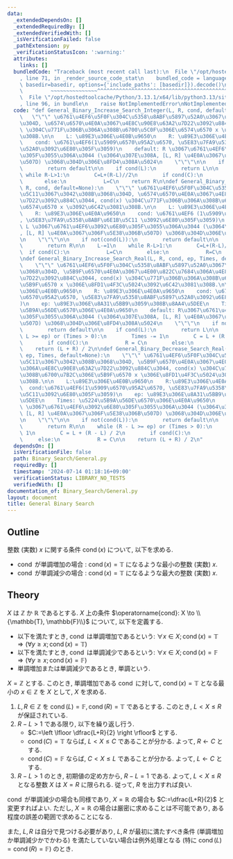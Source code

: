 ```yaml
---
data:
  _extendedDependsOn: []
  _extendedRequiredBy: []
  _extendedVerifiedWith: []
  _isVerificationFailed: false
  _pathExtension: py
  _verificationStatusIcon: ':warning:'
  attributes:
    links: []
  bundledCode: "Traceback (most recent call last):\n  File \"/opt/hostedtoolcache/Python/3.13.1/x64/lib/python3.13/site-packages/onlinejudge_verify/documentation/build.py\"\
    , line 71, in _render_source_code_stat\n    bundled_code = language.bundle(stat.path,\
    \ basedir=basedir, options={'include_paths': [basedir]}).decode()\n          \
    \         ~~~~~~~~~~~~~~~^^^^^^^^^^^^^^^^^^^^^^^^^^^^^^^^^^^^^^^^^^^^^^^^^^^^^^^^^^^^^^^^^^\n\
    \  File \"/opt/hostedtoolcache/Python/3.13.1/x64/lib/python3.13/site-packages/onlinejudge_verify/languages/python.py\"\
    , line 96, in bundle\n    raise NotImplementedError\nNotImplementedError\n"
  code: "def General_Binary_Increase_Search_Integer(L, R, cond, default=None):\n \
    \   \"\"\" \u6761\u4EF6\u5F0F\u304C\u5358\u8ABF\u5897\u52A0\u3067\u3042\u308B\u3068\
    \u304D, \u6574\u6570\u4E0A\u3067\u4E8C\u90E8\u63A2\u7D22\u3092\u884C\u3044, cond(x)\
    \ \u304C\u771F\u306B\u306A\u308B\u6700\u5C0F\u306E\u6574\u6570 x \u3092\u6C42\u3081\
    \u308B.\n\n    L: \u89E3\u306E\u4E0B\u9650\n    R: \u89E3\u306E\u4E0A\u9650\n\
    \    cond: \u6761\u4EF6(1\u5909\u6570\u95A2\u6570, \u5E83\u7FA9\u5358\u8ABF\u5897\
    \u52A0\u3092\u6E80\u305F\u3059)\n    default: R \u3067\u6761\u4EF6\u3092\u6E80\
    \u305F\u3055\u306A\u3044 (\u3064\u307E\u308A, [L, R] \u4E0A\u3067\u306F\u5E38\u306B\
    \u507D) \u3068\u304D\u306E\u8FD4\u308A\u5024\n    \"\"\"\n\n    if not(cond(R)):\n\
    \        return default\n\n    if cond(L):\n        return L\n\n    R+=1\n   \
    \ while R-L>1:\n        C=L+(R-L)//2\n        if cond(C):\n            R=C\n \
    \       else:\n            L=C\n    return R\n\ndef General_Binary_Decrease_Search_Integer(L,\
    \ R, cond, default=None):\n    \"\"\" \u6761\u4EF6\u5F0F\u304C\u5358\u8ABF\u6E1B\
    \u5C11\u3067\u3042\u308B\u3068\u304D, \u6574\u6570\u4E0A\u3067\u4E8C\u90E8\u63A2\
    \u7D22\u3092\u884C\u3044, cond(x) \u304C\u771F\u306B\u306A\u308B\u6700\u5927\u306E\
    \u6574\u6570 x \u3092\u6C42\u3081\u308B.\n\n    L: \u89E3\u306E\u4E0B\u9650\n\
    \    R: \u89E3\u306E\u4E0A\u9650\n    cond: \u6761\u4EF6 (1\u5909\u6570\u95A2\u6570\
    , \u5E83\u7FA9\u5358\u8ABF\u6E1B\u5C11 \u3092\u6E80\u305F\u3059)\n    default:\
    \ L \u3067\u6761\u4EF6\u3092\u6E80\u305F\u3055\u306A\u3044 (\u3064\u307E\u308A\
    , [L, R] \u4E0A\u3067\u306F\u5E38\u306B\u507D) \u3068\u304D\u306E\u8FD4\u308A\u5024\
    \n    \"\"\"\n\n    if not(cond(L)):\n        return default\n\n    if cond(R):\n\
    \        return R\n\n    L-=1\n    while R-L>1:\n        C=L+(R-L)//2\n      \
    \  if cond(C):\n            L=C\n        else:\n            R=C\n    return L\n\
    \ndef General_Binary_Increase_Search_Real(L, R, cond, ep, Times, default=None):\n\
    \    \"\"\" \u6761\u4EF6\u5F0F\u304C\u5358\u8ABF\u5897\u52A0\u3067\u3042\u308B\
    \u3068\u304D, \u5B9F\u6570\u4E0A\u3067\u4E00\u822C\u7684\u306A\u4E8C\u90E8\u63A2\
    \u7D22\u3092\u884C\u3044, cond(x) \u304C\u771F\u306B\u306A\u308B\u6700\u5C0F\u306E\
    \u5B9F\u6570 x \u306E\u8FD1\u4F3C\u5024\u3092\u6C42\u3081\u308B.\n\n    L: \u89E3\
    \u306E\u4E0B\u9650\n    R: \u89E3\u306E\u4E0A\u9650\n    cond: \u6761\u4EF6(1\u5909\
    \u6570\u95A2\u6570, \u5E83\u7FA9\u5358\u8ABF\u5897\u52A0\u3092\u6E80\u305F\u3059\
    )\n    ep: \u89E3\u306E\u8A31\u5BB9\u3059\u308B\u8AA4\u5DEE\n    Times: \u5224\
    \u5B9A\u56DE\u6570\u306E\u4E0A\u9650\n    default: R\u3067\u6761\u4EF6\u3092\u6E80\
    \u305F\u3055\u306A\u3044 (\u3064\u307E\u308A, [L, R] \u4E0A\u3067\u306F\u5E38\u306B\
    \u507D) \u3068\u304D\u306E\u8FD4\u308A\u5024\n    \"\"\"\n    if not(cond(R)):\n\
    \        return default\n\n    if cond(L):\n        return L\n\n    while (R -\
    \ L >= ep) or (Times > 0):\n        Times -= 1\n        C = L + (R - L) / 2\n\
    \        if cond(C):\n            R = C\n        else:\n            L = C\n\n\
    \    return (L + R) / 2\n\ndef General_Binary_Decrease_Search_Real(L, R, cond,\
    \ ep, Times, default=None):\n    \"\"\" \u6761\u4EF6\u5F0F\u304C\u5358\u8ABF\u6E1B\
    \u5C11\u3067\u3042\u308B\u3068\u304D, \u5B9F\u6570\u4E0A\u3067\u4E00\u822C\u7684\
    \u306A\u4E8C\u90E8\u63A2\u7D22\u3092\u884C\u3044, cond(x) \u304C\u771F\u306B\u306A\
    \u308B\u6700\u7B2C\u306E\u5B9F\u6570 x \u306E\u8FD1\u4F3C\u5024\u3092\u6C42\u3081\
    \u308B.\n\n    L:\u89E3\u306E\u4E0B\u9650\n    R:\u89E3\u306E\u4E0A\u9650\n  \
    \  cond:\u6761\u4EF6(1\u5909\u6570\u95A2\u6570, \u5E83\u7FA9\u5358\u8ABF\u6E1B\
    \u5C11\u3092\u6E80\u305F\u3059)\n    ep: \u89E3\u306E\u8A31\u5BB9\u3059\u308B\u8AA4\
    \u5DEE\n    Times: \u5224\u5B9A\u56DE\u6570\u306E\u4E0A\u9650\n    default: L\
    \ \u3067\u6761\u4EF6\u3092\u6E80\u305F\u3055\u306A\u3044 (\u3064\u307E\u308A,\
    \ [L, R] \u4E0A\u3067\u306F\u5E38\u306B\u507D) \u3068\u304D\u306E\u8FD4\u308A\u5024\
    \n    \"\"\"\n\n    if not(cond(L)):\n        return default\n\n    if cond(R):\n\
    \        return R\n\n    while (R - L >= ep) or (Times > 0):\n        Times -=\
    \ 1\n        C = L + (R - L) / 2\n        if cond(C):\n            L = C\n   \
    \     else:\n            R = C\n\n    return (L + R) / 2\n"
  dependsOn: []
  isVerificationFile: false
  path: Binary_Search/General.py
  requiredBy: []
  timestamp: '2024-07-14 01:18:16+09:00'
  verificationStatus: LIBRARY_NO_TESTS
  verifiedWith: []
documentation_of: Binary_Search/General.py
layout: document
title: General Binary Search
---
```


## Outline

整数 (実数) $x$ に関する条件 $\operatorname{cond}(x)$ について, 以下を求める.

* $\operatorname{cond}$ が単調増加の場合 : $\operatorname{cond}(x)=\mathbb{T}$ になるような最小の整数 (実数) $x$.
* $\operatorname{cond}$ が単調減少の場合 : $\operatorname{cond}(x)=\mathbb{T}$ になるような最大の整数 (実数) $x$.

## Theory

$X$ は $\mathbb{Z}$ か $\mathbb{R}$ であるとする. $X$ 上の条件 $\operatorname{cond}: X \to \\{\mathbb{T}, \mathbb{F}\\}$ について, 以下を定義する.

* 以下を満たすとき, $\operatorname{cond}$ は単調増加であるという: $\forall x \in X;\,\operatorname{cond}(x)=\mathbb{T} \Rightarrow \left(\forall y \geq x;\, \operatorname{cond}(x)=\mathbb{T} \right)$
* 以下を満たすとき, $\operatorname{cond}$ は単調減少であるという: $\forall x \in X;\,\operatorname{cond}(x)=\mathbb{F} \Rightarrow \left(\forall y \geq x;\,\operatorname{cond}(x)=\mathbb{F} \right)$
* 単調増加または単調減少であるとき, 単調という.

$X=\mathbb{Z}$ とする. このとき, 単調増加である $\operatorname{cond}$ に対して, $\operatorname{cond}(x)=\mathbb{T}$ となる最小の $x \in \mathbb{Z}$ を $X$ として, $X$ を求める.

1. $L,R \in \mathbb{Z}$ を $\operatorname{cond}(L)=\mathbb{F}, \operatorname{cond}(R)=\mathbb{T}$ であるとする. このとき, $L \lt X \leq R$ が保証されている.
2. $R-L>1$ である限り, 以下を繰り返し行う.
    * $C:=\left \lfloor \dfrac{L+R}{2} \right \rfloor$ とする.
    * $\operatorname{cond}(C)=\mathbb{T}$ ならば, $L \lt X \leq C$ であることが分かる. よって, $R \gets C$ とする.
    * $\operatorname{cond}(C)=\mathbb{F}$ ならば, $C \lt X \leq L$ であることが分かる. よって, $L \gets C$ とする.
3. $R-L>1$ のとき, 初期値の定め方から, $R-L=1$ である. よって, $L \lt X \leq R$ となる整数 $X$ は $X=R$ に限られる. 従って, $R$ を出力すれば良い.

$\operatorname{cond}$ が単調減少の場合も同様であり, $X=\mathbb{R}$ の場合も $C:=\dfrac{L+R}{2}$ と変更すればよい. ただし, $X=\mathbb{R}$ の場合は厳密に求めることは不可能であり, ある程度の誤差の範囲で求めることになる.

また, $L, R$ は自分で見つける必要があり, $L,R$ が最初に満たすべき条件 (単調増加か単調減少かでかわる) を満たしていない場合は例外処理となる (特に $\operatorname{cond}(L)=\operatorname{cond}(R)=\mathbb{F}$) のとき.
